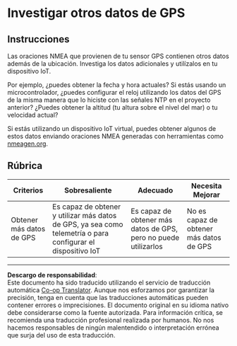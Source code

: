 <!--
CO_OP_TRANSLATOR_METADATA:
{
  "original_hash": "bded364fc06ce37d7a76aed3be1ba73a",
  "translation_date": "2025-08-26T15:49:16+00:00",
  "source_file": "3-transport/lessons/1-location-tracking/assignment.md",
  "language_code": "es"
}
-->
# Investigar otros datos de GPS

## Instrucciones

Las oraciones NMEA que provienen de tu sensor GPS contienen otros datos además de la ubicación. Investiga los datos adicionales y utilízalos en tu dispositivo IoT.

Por ejemplo, ¿puedes obtener la fecha y hora actuales? Si estás usando un microcontrolador, ¿puedes configurar el reloj utilizando los datos del GPS de la misma manera que lo hiciste con las señales NTP en el proyecto anterior? ¿Puedes obtener la altitud (tu altura sobre el nivel del mar) o tu velocidad actual?

Si estás utilizando un dispositivo IoT virtual, puedes obtener algunos de estos datos enviando oraciones NMEA generadas con herramientas como [nmeagen.org](https://www.nmeagen.org).

## Rúbrica

| Criterios | Sobresaliente | Adecuado | Necesita Mejorar |
| --------- | ------------- | -------- | ----------------- |
| Obtener más datos de GPS | Es capaz de obtener y utilizar más datos de GPS, ya sea como telemetría o para configurar el dispositivo IoT | Es capaz de obtener más datos de GPS, pero no puede utilizarlos | No es capaz de obtener más datos de GPS |

---

**Descargo de responsabilidad**:  
Este documento ha sido traducido utilizando el servicio de traducción automática [Co-op Translator](https://github.com/Azure/co-op-translator). Aunque nos esforzamos por garantizar la precisión, tenga en cuenta que las traducciones automáticas pueden contener errores o imprecisiones. El documento original en su idioma nativo debe considerarse como la fuente autorizada. Para información crítica, se recomienda una traducción profesional realizada por humanos. No nos hacemos responsables de ningún malentendido o interpretación errónea que surja del uso de esta traducción.